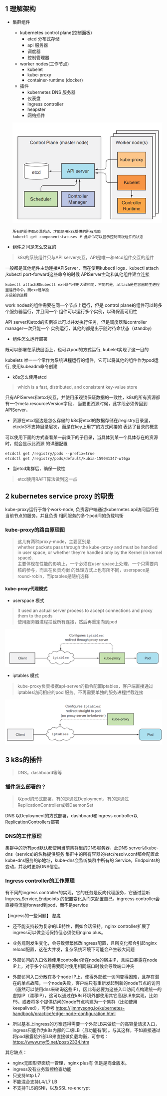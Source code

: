 ## 1 理解架构
+ 集群组件
  - kubernetes control plane(控制面板)
    - etcd 分布式存储
    - api 服务器
    - 调度器
    - 控制管理器
  - worker nodes(工作节点)
    - kubelet
    - kube-proxy
    - container-runtime (docker)
  - 插件
    - kubernetes DNS 服务器
    - 仪表盘
    - Ingress controller
    - heapster
    - 网络插件

  ![关系图](./imgs/00001.png)
  ```
  所有的组件都必须启动，才能使用k8s提供的所有功能
  kubectl get componentstatuses # 此命令可以显示控制面板组件的状态
  ```

+ 组件之间是怎么交互的
> k8s的系统组件只与API server交互，API是唯一和etcd组件交互的组件

一般都是其他组件主动连接APIServer，而在使用kubectl logs，kubectl attach ,kubectl port-forward这些命令的时候
APIServer主动和其他组件建立连接

```
kubectl attach和kubectl exe命令作用大致相同，不同的是，attach是在容器的主进程里运行命令，而exe是单独
开启新的进程
```

work nodes的组件需要在同一个节点上运行，但是 control plane的组件可以跨多个服务器运行，并且同一个
组件可以运行多个实例，以确保高可用性

API server和etcd的实例彼此可以并发执行任务，但是调度器和controller manager一次只能一个
实例运行，其他的都是出于随时待命状态（standby)

+ 组件怎么运行部署

既可以部署在系统层面上，也可以pod的方式运行, kubelet实现了这一目的

kubelets 唯一一个常作为系统进程运行的组件，它可以将其他的组件作为pod运行, 使用kubeadm命令创建

+ k8s怎么使用etcd
> which is a fast, distributed, and consistent key-value store

只有APIServer和etcd交互，并使用乐观锁保证数据的一致性，k8s的所有资源都有一个meta.resourceVersion字段，
当要更资源时候，此字段必须传回到APIServer，

+ 资源在etcd里边是怎么存储的
k8s将etcd的数据存储在/registry目录里，etcdv3不支持目录层次，而是在key上用“/”的方式间接的
表达了目录的概念

可以使用下面的方式查看某一前缀下的子目录，当具体到某一个具体存在的资源时，就会显示此资源
的详细配置
```
etcdctl get /registry/pods --prefix=true
etcdctl get /registry/pods/default/kubia-159041347-wt6ga
```

+ 当etcd集群后，确保一致性
> etcd使用RAFT算法做到这一点


## 2 kubernetes service proxy 的职责
kube-proxy运行于每个work-node, 负责客户端通过kubernetes api访问运行在当前节点的服务，并且负责
相同服务的多个pod间的负载均衡

### kube-proxy的路由原理图

> 这儿有两种proxy-mode，主要区别是  
whether packets pass through the kube-proxy and must be handled in user space, or
whether they’re handled only by the Kernel (in kernel space).  
主要体现在性能的影响上，一个必须在user space上处理，一个只需要内核的参与，而且在负责均衡
的处理方式上也有所不同，userspace是round-robin，而iptables是随机选择

#### kube-proxy代理模式
+ userspace 模式
> It used an actual server process to accept connections and proxy them to the pods  
使用服务器进程拦截所有连接，然后再重定向到pod

![关系图](./imgs/00003.png)

+ iptables 模式
> kube-proxy负责根据api-server的指令配置iptables，客户端直接通过iptables访问相应的pod
服务。不再需要单独的服务进程拦截连接

![关系图](./imgs/00002.png)

## 3 k8s的插件
> DNS，dashboard等等

### 插件怎么部署的？
> 以pod的形式部署，有的是通过Deployment，有的是通过ReplicationController或者DaemonSet

DNS 以Deployment的方式部署，dashboard和Ingress controller以ReplicationControllers部署

### DNS的工作原理
集群中的所有pod默认都使用当前集群里的DNS服务器，此DNS server以kube-dns（service)的名称提供服务
集群中的所有容器的/etc/resolv.conf都会配置此kube-dns服务的ip地址，kube-dns会监听集群中所有的
Service，Endpoints的变动，并及时更新DNS信息。

### Ingress controller的工作原理
有不同的ingress controller的实现，它的任务是反向代理服务，它通过监听Ingress,Service,Endpoints
的配置变化从而来配置自己。ingreess controller会直接将流量forward到pod，而不是service

【ingress的一些问题】 [参考](https://www.cnadn.net/post/2470.htm)

+ 还不能支持较为复杂的LB特性，例如会话保持，nginx controller扩展了ingress可以做会话保持但必须使用nginx plus。

+ 业务规则发生变化，会导致频繁修改ingress配置，且所变化都会引起nginx reload配置，这在大并发，复杂系统环境下可能会产生较大问题

+ 外部访问的入口依赖使用controller所在node的宿主IP，且端口暴露在node IP上，对于多个应用需要同时使用相同端口时候会导致端口冲突

+ 外部访问入口分散在多个node IP上，使得外部统一访问变得困难，且存在潜在的单点故障，一个node失败，客户端只有重新发起到新的node节点的访问（虽然可以使用dns来轮询这些IP），因此有必要为这些入口访问点构建统一的虚拟IP（漂移IP），这可以通过在k8s环境外部使用其它高级LB来实现，比如F5。或者将多个提供访问的node节点构建为一个集群（比如使用keepalived），可参考 https://jimmysong.io/kubernetes-handbook/practice/edge-node-configuration.html

+ 所以基本上ingress的方案还得需要一个外部LB来做统一的高容量请求入口，ingress只能作为k8s内部的二级LB（且功能有限）。与其这样，不如直接通过将pod暴露给外部LB来直接做负载均衡，可参考：https://www.myf5.net/post/2334.htm

其它缺点：
+ nginx无图形界面统一管理，nginx plus有 但是是商业版本。
+ ingress没有业务监控检查功能
+ 只支持http L7
+ 不能混合支持L4/L7 LB
+ 不支持TLS的SNI，以及SSL re-encrypt
